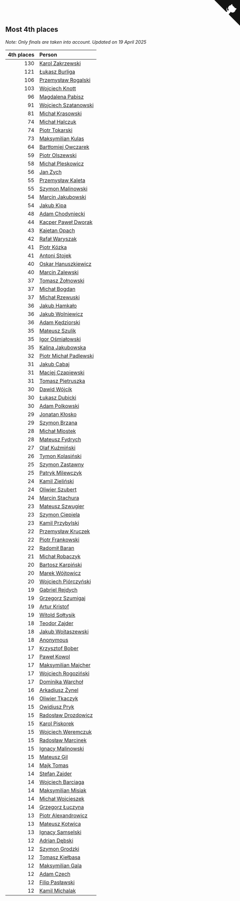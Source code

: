 ## Most 4th places

*Note: Only finals are taken into account.*
*Updated on 19 April 2025*

| 4th places | Person |
| ---: | :--- |
| 130 | [Karol Zakrzewski](https://www.worldcubeassociation.org/persons/2014ZAKR01) |
| 121 | [Łukasz Burliga](https://www.worldcubeassociation.org/persons/2013BURL01) |
| 106 | [Przemysław Rogalski](https://www.worldcubeassociation.org/persons/2013ROGA02) |
| 103 | [Wojciech Knott](https://www.worldcubeassociation.org/persons/2011KNOT01) |
| 96 | [Magdalena Pabisz](https://www.worldcubeassociation.org/persons/2017PABI01) |
| 91 | [Wojciech Szatanowski](https://www.worldcubeassociation.org/persons/2011SZAT01) |
| 81 | [Michał Krasowski](https://www.worldcubeassociation.org/persons/2013KRAS02) |
| 74 | [Michał Halczuk](https://www.worldcubeassociation.org/persons/2006HALC01) |
| 74 | [Piotr Tokarski](https://www.worldcubeassociation.org/persons/2013TOKA01) |
| 73 | [Maksymilian Kulas](https://www.worldcubeassociation.org/persons/2021KULA02) |
| 64 | [Bartłomiej Owczarek](https://www.worldcubeassociation.org/persons/2013OWCZ01) |
| 59 | [Piotr Olszewski](https://www.worldcubeassociation.org/persons/2013OLSZ02) |
| 58 | [Michał Pleskowicz](https://www.worldcubeassociation.org/persons/2009PLES01) |
| 56 | [Jan Zych](https://www.worldcubeassociation.org/persons/2014ZYCH01) |
| 55 | [Przemysław Kaleta](https://www.worldcubeassociation.org/persons/2012KALE01) |
| 55 | [Szymon Malinowski](https://www.worldcubeassociation.org/persons/2013MALI03) |
| 54 | [Marcin Jakubowski](https://www.worldcubeassociation.org/persons/2007JAKU01) |
| 54 | [Jakub Kipa](https://www.worldcubeassociation.org/persons/2010KIPA01) |
| 48 | [Adam Chodyniecki](https://www.worldcubeassociation.org/persons/2017CHOD02) |
| 44 | [Kacper Paweł Dworak](https://www.worldcubeassociation.org/persons/2020DWOR01) |
| 43 | [Kajetan Opach](https://www.worldcubeassociation.org/persons/2018OPAC01) |
| 42 | [Rafał Waryszak](https://www.worldcubeassociation.org/persons/2013WARY01) |
| 41 | [Piotr Kózka](https://www.worldcubeassociation.org/persons/2005KOZK01) |
| 41 | [Antoni Stojek](https://www.worldcubeassociation.org/persons/2022STOJ03) |
| 40 | [Oskar Hanuszkiewicz](https://www.worldcubeassociation.org/persons/2018HANU02) |
| 40 | [Marcin Zalewski](https://www.worldcubeassociation.org/persons/2011ZALE02) |
| 37 | [Tomasz Żołnowski](https://www.worldcubeassociation.org/persons/2005ZOLN01) |
| 37 | [Michał Bogdan](https://www.worldcubeassociation.org/persons/2012BOGD01) |
| 37 | [Michał Rzewuski](https://www.worldcubeassociation.org/persons/2014RZEW01) |
| 36 | [Jakub Hamkało](https://www.worldcubeassociation.org/persons/2018HAMK01) |
| 36 | [Jakub Wolniewicz](https://www.worldcubeassociation.org/persons/2012WOLN01) |
| 36 | [Adam Kędziorski](https://www.worldcubeassociation.org/persons/2019KEDZ01) |
| 35 | [Mateusz Szulik](https://www.worldcubeassociation.org/persons/2017SZUL01) |
| 35 | [Igor Ośmiałowski](https://www.worldcubeassociation.org/persons/2014OMIA01) |
| 35 | [Kalina Jakubowska](https://www.worldcubeassociation.org/persons/2009BRZE01) |
| 32 | [Piotr Michał Padlewski](https://www.worldcubeassociation.org/persons/2008PADL01) |
| 31 | [Jakub Cabaj](https://www.worldcubeassociation.org/persons/2008CABA03) |
| 31 | [Maciej Czapiewski](https://www.worldcubeassociation.org/persons/2014CZAP01) |
| 31 | [Tomasz Pietruszka](https://www.worldcubeassociation.org/persons/2021PIET01) |
| 30 | [Dawid Wójcik](https://www.worldcubeassociation.org/persons/2016WOJC04) |
| 30 | [Łukasz Dubicki](https://www.worldcubeassociation.org/persons/2018DUBI01) |
| 30 | [Adam Polkowski](https://www.worldcubeassociation.org/persons/2007POLK01) |
| 29 | [Jonatan Kłosko](https://www.worldcubeassociation.org/persons/2013KOSK01) |
| 29 | [Szymon Brzana](https://www.worldcubeassociation.org/persons/2017BRZA01) |
| 28 | [Michał Mlostek](https://www.worldcubeassociation.org/persons/2015MLOS01) |
| 28 | [Mateusz Fydrych](https://www.worldcubeassociation.org/persons/2011FYDR01) |
| 27 | [Olaf Kuźmiński](https://www.worldcubeassociation.org/persons/2018KUZM02) |
| 26 | [Tymon Kolasiński](https://www.worldcubeassociation.org/persons/2016KOLA02) |
| 25 | [Szymon Zastawny](https://www.worldcubeassociation.org/persons/2023ZAST01) |
| 25 | [Patryk Milewczyk](https://www.worldcubeassociation.org/persons/2014MILE01) |
| 24 | [Kamil Zieliński](https://www.worldcubeassociation.org/persons/2008ZIEL01) |
| 24 | [Oliwier Szubert](https://www.worldcubeassociation.org/persons/2022SZUB01) |
| 24 | [Marcin Stachura](https://www.worldcubeassociation.org/persons/2011STAC01) |
| 23 | [Mateusz Szwugier](https://www.worldcubeassociation.org/persons/2014SZWU01) |
| 23 | [Szymon Ciepiela](https://www.worldcubeassociation.org/persons/2022CIEP01) |
| 23 | [Kamil Przybylski](https://www.worldcubeassociation.org/persons/2016PRZY01) |
| 22 | [Przemysław Kruczek](https://www.worldcubeassociation.org/persons/2013KRUC01) |
| 22 | [Piotr Frankowski](https://www.worldcubeassociation.org/persons/2006FRAN01) |
| 22 | [Radomił Baran](https://www.worldcubeassociation.org/persons/2020BARA02) |
| 21 | [Michał Robaczyk](https://www.worldcubeassociation.org/persons/2006ROBA01) |
| 20 | [Bartosz Karpiński](https://www.worldcubeassociation.org/persons/2019KARP03) |
| 20 | [Marek Wójtowicz](https://www.worldcubeassociation.org/persons/2008WOJT01) |
| 20 | [Wojciech Piórczyński](https://www.worldcubeassociation.org/persons/2021PIOR01) |
| 19 | [Gabriel Rejdych](https://www.worldcubeassociation.org/persons/2020REJD01) |
| 19 | [Grzegorz Szumigaj](https://www.worldcubeassociation.org/persons/2013SZUM01) |
| 19 | [Artur Kristof](https://www.worldcubeassociation.org/persons/2012KRIS12) |
| 19 | [Witold Sołtysik](https://www.worldcubeassociation.org/persons/2015SOLT03) |
| 18 | [Teodor Zajder](https://www.worldcubeassociation.org/persons/2021ZAJD03) |
| 18 | [Jakub Wojtaszewski](https://www.worldcubeassociation.org/persons/2013WOJT02) |
| 18 | [Anonymous](https://www.worldcubeassociation.org/persons/2017ANON13) |
| 17 | [Krzysztof Bober](https://www.worldcubeassociation.org/persons/2013BOBE01) |
| 17 | [Paweł Kowol](https://www.worldcubeassociation.org/persons/2011KOWO01) |
| 17 | [Maksymilian Majcher](https://www.worldcubeassociation.org/persons/2011MAJC01) |
| 17 | [Wojciech Rogoziński](https://www.worldcubeassociation.org/persons/2019ROGO04) |
| 17 | [Dominika Warchoł](https://www.worldcubeassociation.org/persons/2021WARC01) |
| 16 | [Arkadiusz Żynel](https://www.worldcubeassociation.org/persons/2018ZYNE01) |
| 16 | [Oliwier Tkaczyk](https://www.worldcubeassociation.org/persons/2017TKAC04) |
| 15 | [Owidiusz Pryk](https://www.worldcubeassociation.org/persons/2008PRYK01) |
| 15 | [Radosław Drozdowicz](https://www.worldcubeassociation.org/persons/2012DROZ02) |
| 15 | [Karol Piskorek](https://www.worldcubeassociation.org/persons/2021PISK01) |
| 15 | [Wojciech Weremczuk](https://www.worldcubeassociation.org/persons/2014WERE01) |
| 15 | [Radosław Marcinek](https://www.worldcubeassociation.org/persons/2022MARC05) |
| 15 | [Ignacy Malinowski](https://www.worldcubeassociation.org/persons/2021MALI02) |
| 15 | [Mateusz Gil](https://www.worldcubeassociation.org/persons/2013GILM01) |
| 14 | [Majk Tomas](https://www.worldcubeassociation.org/persons/2022TOMA05) |
| 14 | [Stefan Zajder](https://www.worldcubeassociation.org/persons/2021ZAJD02) |
| 14 | [Wojciech Barciaga](https://www.worldcubeassociation.org/persons/2013BARC03) |
| 14 | [Maksymilian Misiak](https://www.worldcubeassociation.org/persons/2017MISI01) |
| 14 | [Michał Wojcieszek](https://www.worldcubeassociation.org/persons/2015WOJC02) |
| 14 | [Grzegorz Łuczyna](https://www.worldcubeassociation.org/persons/2005LUCZ01) |
| 13 | [Piotr Alexandrowicz](https://www.worldcubeassociation.org/persons/2007ALEX01) |
| 13 | [Mateusz Kotwica](https://www.worldcubeassociation.org/persons/2016KOTW01) |
| 13 | [Ignacy Samselski](https://www.worldcubeassociation.org/persons/2022SAMS03) |
| 12 | [Adrian Dębski](https://www.worldcubeassociation.org/persons/2017DEBS01) |
| 12 | [Szymon Grodzki](https://www.worldcubeassociation.org/persons/2020GROD01) |
| 12 | [Tomasz Kiełbasa](https://www.worldcubeassociation.org/persons/2009KIEL01) |
| 12 | [Maksymilian Gala](https://www.worldcubeassociation.org/persons/2022GALA01) |
| 12 | [Adam Czech](https://www.worldcubeassociation.org/persons/2013CZEC01) |
| 12 | [Filip Pasławski](https://www.worldcubeassociation.org/persons/2013PASA01) |
| 12 | [Kamil Michalak](https://www.worldcubeassociation.org/persons/2016MICH01) |


<a href="https://github.com/maxidragon/wca_statistics_pl" class="github-corner" aria-label="View source on Github"><svg width="80" height="80" viewBox="0 0 250 250" style="fill:#151513; color:#fff; position: absolute; top: 0; border: 0; right: 0;" aria-hidden="true"><path d="M0,0 L115,115 L130,115 L142,142 L250,250 L250,0 Z"></path><path d="M128.3,109.0 C113.8,99.7 119.0,89.6 119.0,89.6 C122.0,82.7 120.5,78.6 120.5,78.6 C119.2,72.0 123.4,76.3 123.4,76.3 C127.3,80.9 125.5,87.3 125.5,87.3 C122.9,97.6 130.6,101.9 134.4,103.2" fill="currentColor" style="transform-origin: 130px 106px;" class="octo-arm"></path><path d="M115.0,115.0 C114.9,115.1 118.7,116.5 119.8,115.4 L133.7,101.6 C136.9,99.2 139.9,98.4 142.2,98.6 C133.8,88.0 127.5,74.4 143.8,58.0 C148.5,53.4 154.0,51.2 159.7,51.0 C160.3,49.4 163.2,43.6 171.4,40.1 C171.4,40.1 176.1,42.5 178.8,56.2 C183.1,58.6 187.2,61.8 190.9,65.4 C194.5,69.0 197.7,73.2 200.1,77.6 C213.8,80.2 216.3,84.9 216.3,84.9 C212.7,93.1 206.9,96.0 205.4,96.6 C205.1,102.4 203.0,107.8 198.3,112.5 C181.9,128.9 168.3,122.5 157.7,114.1 C157.9,116.9 156.7,120.9 152.7,124.9 L141.0,136.5 C139.8,137.7 141.6,141.9 141.8,141.8 Z" fill="currentColor" class="octo-body"></path></svg></a><style>.github-corner:hover .octo-arm{animation:octocat-wave 560ms ease-in-out}@keyframes octocat-wave{0%,100%{transform:rotate(0)}20%,60%{transform:rotate(-25deg)}40%,80%{transform:rotate(10deg)}}@media (max-width:500px){.github-corner:hover .octo-arm{animation:none}.github-corner .octo-arm{animation:octocat-wave 560ms ease-in-out}}</style>
